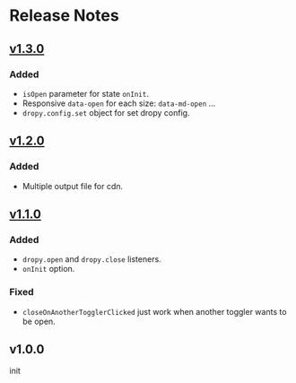 # Release Notes

## [v1.3.0](https://github.com/amirHossein5/dropy/compare/v1.2.0...v1.3.0)

### Added

-   `isOpen` parameter for state `onInit`.
-   Responsive `data-open` for each size: `data-md-open` ...
-   `dropy.config.set` object for set dropy config.

## [v1.2.0](https://github.com/amirHossein5/dropy/compare/v1.1.0...v1.2.0)

### Added

-   Multiple output file for cdn.

## [v1.1.0](https://github.com/amirHossein5/dropy/compare/v1.0.0...v1.1.0)

### Added

-   `dropy.open` and `dropy.close` listeners.
-   `onInit` option.

### Fixed

-   `closeOnAnotherTogglerClicked` just work when another toggler wants to be open.

## v1.0.0

init
